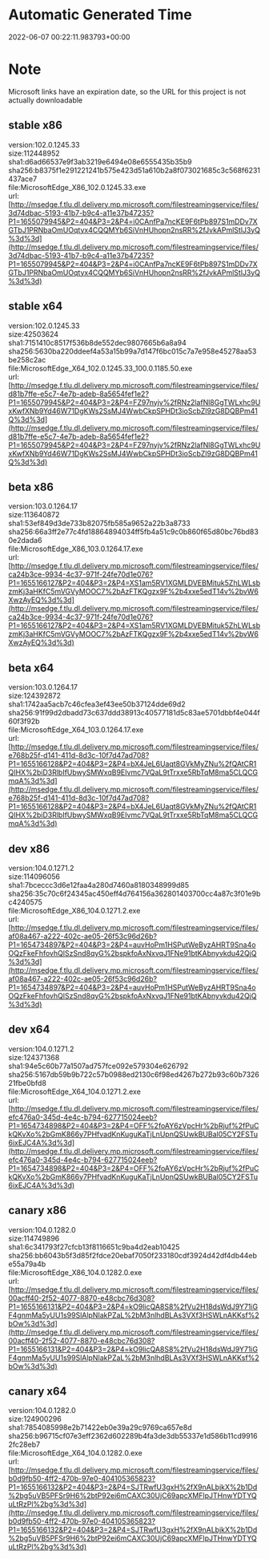 # Automatic Generated Time
2022-06-07 00:22:11.983793+00:00

# Note
Microsoft links have an expiration date, so the URL for this project is not actually downloadable

## stable x86
version:102.0.1245.33  
size:112448952  
sha1:d6ad66537e9f3ab3219e6494e08e6555435b35b9  
sha256:b8375f1e291221241b575e423d51a610b2a8f073021685c3c568f6231437ace7  
file:MicrosoftEdge_X86_102.0.1245.33.exe  
url:[http://msedge.f.tlu.dl.delivery.mp.microsoft.com/filestreamingservice/files/3d74dbac-5193-41b7-b9c4-a11e37b47235?P1=1655079945&P2=404&P3=2&P4=i0CAnfPa7ncKE9F6tPb897S1mDDv7XGTbJ1PRNbaOmUOqtyx4CQQMYb6SiVnHUhopn2nsRR%2fJvkAPmlStlJ3yQ%3d%3d](http://msedge.f.tlu.dl.delivery.mp.microsoft.com/filestreamingservice/files/3d74dbac-5193-41b7-b9c4-a11e37b47235?P1=1655079945&P2=404&P3=2&P4=i0CAnfPa7ncKE9F6tPb897S1mDDv7XGTbJ1PRNbaOmUOqtyx4CQQMYb6SiVnHUhopn2nsRR%2fJvkAPmlStlJ3yQ%3d%3d)  

## stable x64
version:102.0.1245.33  
size:42503624  
sha1:7151410c8517f536b8de552dec9807665b6a8a94  
sha256:5630ba220ddeef4a53a15b99a7d147f6bc015c7a7e958e45278aa53be258c2ac  
file:MicrosoftEdge_X64_102.0.1245.33_100.0.1185.50.exe  
url:[http://msedge.f.tlu.dl.delivery.mp.microsoft.com/filestreamingservice/files/d81b7ffe-e5c7-4e7b-adeb-8a5654fef1e2?P1=1655079945&P2=404&P3=2&P4=FZ97nyjv%2fRNz2lafNl8GgTWLxhc9UxKwfXNb9Yd46W71DgKWs2SsMJ4WwbCkpSPHDt3ioScbZl9zG8DQBPm41Q%3d%3d](http://msedge.f.tlu.dl.delivery.mp.microsoft.com/filestreamingservice/files/d81b7ffe-e5c7-4e7b-adeb-8a5654fef1e2?P1=1655079945&P2=404&P3=2&P4=FZ97nyjv%2fRNz2lafNl8GgTWLxhc9UxKwfXNb9Yd46W71DgKWs2SsMJ4WwbCkpSPHDt3ioScbZl9zG8DQBPm41Q%3d%3d)  

## beta x86
version:103.0.1264.17  
size:113640872  
sha1:53ef849d3de733b82075fb585a9652a22b3a8733  
sha256:66a3ff2e77c4fd18864894034ff5fb4a51c9c0b860f65d80bc76bd830e2dada6  
file:MicrosoftEdge_X86_103.0.1264.17.exe  
url:[http://msedge.f.tlu.dl.delivery.mp.microsoft.com/filestreamingservice/files/ca24b3ce-9934-4c37-971f-24fe70d1e076?P1=1655166127&P2=404&P3=2&P4=XS1am5RV1XGMLDVEBMituk5ZhLWLsbzmKj3aHKfC5mVGVyMOOC7%2bAzFTKQgzx9F%2b4xxe5edT14v%2bvW6XwzAyEQ%3d%3d](http://msedge.f.tlu.dl.delivery.mp.microsoft.com/filestreamingservice/files/ca24b3ce-9934-4c37-971f-24fe70d1e076?P1=1655166127&P2=404&P3=2&P4=XS1am5RV1XGMLDVEBMituk5ZhLWLsbzmKj3aHKfC5mVGVyMOOC7%2bAzFTKQgzx9F%2b4xxe5edT14v%2bvW6XwzAyEQ%3d%3d)  

## beta x64
version:103.0.1264.17  
size:124392872  
sha1:1742aa5acb7c46cfea3ef43ee50b37124dde69d2  
sha256:91f99d2dbadd73c637ddd38913c40577181d5c83ae5701dbbf4e044f60f3f92b  
file:MicrosoftEdge_X64_103.0.1264.17.exe  
url:[http://msedge.f.tlu.dl.delivery.mp.microsoft.com/filestreamingservice/files/e768b25f-d141-411d-8d3c-10f7d47ad708?P1=1655166128&P2=404&P3=2&P4=bX4JeL6Uaqt8GVkMyZNu%2fQAtCR1QIHX%2biD3RlbIfUbwySMWxqB9EIvmc7VQaL9tTrxxe5RbTqM8ma5CLQCGmqA%3d%3d](http://msedge.f.tlu.dl.delivery.mp.microsoft.com/filestreamingservice/files/e768b25f-d141-411d-8d3c-10f7d47ad708?P1=1655166128&P2=404&P3=2&P4=bX4JeL6Uaqt8GVkMyZNu%2fQAtCR1QIHX%2biD3RlbIfUbwySMWxqB9EIvmc7VQaL9tTrxxe5RbTqM8ma5CLQCGmqA%3d%3d)  

## dev x86
version:104.0.1271.2  
size:114096056  
sha1:7bceccc3d6e12faa4a280d7460a8180348999d85  
sha256:35c70c6f24345ac450eff4d764156a362801403700cc4a87c3f01e9bc4240575  
file:MicrosoftEdge_X86_104.0.1271.2.exe  
url:[http://msedge.f.tlu.dl.delivery.mp.microsoft.com/filestreamingservice/files/af08a467-a222-402c-ae05-26f53c96d26b?P1=1654734897&P2=404&P3=2&P4=auvHoPm1HSPutWeByzAHRT9Sna4oOQzFkeFhfovhQlSzSnd8qyG%2bspkfoAxNxvqJ1FNe91btKAbnyvkdu42QjQ%3d%3d](http://msedge.f.tlu.dl.delivery.mp.microsoft.com/filestreamingservice/files/af08a467-a222-402c-ae05-26f53c96d26b?P1=1654734897&P2=404&P3=2&P4=auvHoPm1HSPutWeByzAHRT9Sna4oOQzFkeFhfovhQlSzSnd8qyG%2bspkfoAxNxvqJ1FNe91btKAbnyvkdu42QjQ%3d%3d)  

## dev x64
version:104.0.1271.2  
size:124371368  
sha1:94e5c60b77a1507ad757fce092e579304e626792  
sha256:5167db59b9b722c57b0988ed2130c6f98ed4267b272b93c60b732621fbe0bfd8  
file:MicrosoftEdge_X64_104.0.1271.2.exe  
url:[http://msedge.f.tlu.dl.delivery.mp.microsoft.com/filestreamingservice/files/efc476a0-345d-4e4c-b794-627715024eeb?P1=1654734898&P2=404&P3=2&P4=OFF%2foAY6zVpcHr%2bRjuf%2fPuCkQKvXo%2bGmK866y7PHfvadKnKuguKaTjLnUpnQSUwkBUBal05CY2FSTu6ixEJC4A%3d%3d](http://msedge.f.tlu.dl.delivery.mp.microsoft.com/filestreamingservice/files/efc476a0-345d-4e4c-b794-627715024eeb?P1=1654734898&P2=404&P3=2&P4=OFF%2foAY6zVpcHr%2bRjuf%2fPuCkQKvXo%2bGmK866y7PHfvadKnKuguKaTjLnUpnQSUwkBUBal05CY2FSTu6ixEJC4A%3d%3d)  

## canary x86
version:104.0.1282.0  
size:114749896  
sha1:6c341793f27cfcb13f8116651c9ba4d2eab10425  
sha256:bb6043b5f3d85f2fdce20ebaf7050f233180cdf3924d42df4db44ebe55a79a4b  
file:MicrosoftEdge_X86_104.0.1282.0.exe  
url:[http://msedge.f.tlu.dl.delivery.mp.microsoft.com/filestreamingservice/files/00acff40-2f52-4077-8870-e48cbc76d308?P1=1655166131&P2=404&P3=2&P4=kO9licQA8S8%2fVu2H18dsWdJ9Y71iGF4gnmMa5yUU1s99SlAlpNIakPZaL%2bM3nlhdBLAs3VXf3HSWLnAKKsf%2bOw%3d%3d](http://msedge.f.tlu.dl.delivery.mp.microsoft.com/filestreamingservice/files/00acff40-2f52-4077-8870-e48cbc76d308?P1=1655166131&P2=404&P3=2&P4=kO9licQA8S8%2fVu2H18dsWdJ9Y71iGF4gnmMa5yUU1s99SlAlpNIakPZaL%2bM3nlhdBLAs3VXf3HSWLnAKKsf%2bOw%3d%3d)  

## canary x64
version:104.0.1282.0  
size:124900296  
sha1:7854085998e2b71422eb0e39a29c9769ca657e8d  
sha256:b96715cf07e3eff2362d602289b4fa3de3db55337e1d586b11cd99162fc28eb7  
file:MicrosoftEdge_X64_104.0.1282.0.exe  
url:[http://msedge.f.tlu.dl.delivery.mp.microsoft.com/filestreamingservice/files/b0d9fb50-4ff2-470b-97e0-404105365823?P1=1655166132&P2=404&P3=2&P4=SJTRwfU3gxH%2fX9nALbjkX%2b1Dd%2bg5uVB5PFSr9H6%2btP92ei6mCAXC30UjC69apcXMFlpJTHnwYDTYQuLtRzPl%2bg%3d%3d](http://msedge.f.tlu.dl.delivery.mp.microsoft.com/filestreamingservice/files/b0d9fb50-4ff2-470b-97e0-404105365823?P1=1655166132&P2=404&P3=2&P4=SJTRwfU3gxH%2fX9nALbjkX%2b1Dd%2bg5uVB5PFSr9H6%2btP92ei6mCAXC30UjC69apcXMFlpJTHnwYDTYQuLtRzPl%2bg%3d%3d)  

